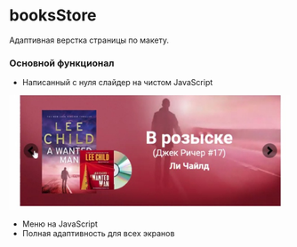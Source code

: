 # booksStore
Адаптивная верстка страницы по макету. 
### Основной функционал
- Написанный с нуля слайдер на чистом JavaScript

![image](https://github.com/ajuraI/bookStore/blob/master/img/2G6vtlo6iic.jpg?raw=true)

- Меню на JavaScript
- Полная адаптивность для всех экранов
